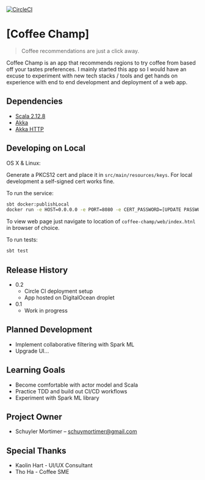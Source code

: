 [![CircleCI](https://circleci.com/gh/smortime/coffee-champ.svg?style=svg)](https://circleci.com/gh/smortime/coffee-champ)
# [Coffee Champ]
> Coffee recommendations are just a click away.

Coffee Champ is an app that recommends regions to try coffee from based off your tastes preferences. I mainly started this app so I would have an excuse to experiment with new tech stacks / tools and get hands on experience with end to end development and deployment of a web app.

## Dependencies
* [Scala 2.12.8](https://www.scala-lang.org/)
* [Akka](https://akka.io/docs/)
* [Akka HTTP](https://doc.akka.io/docs/akka-http/current/index.html)

## Developing on Local

OS X & Linux:

Generate a PKCS12 cert and place it in `src/main/resources/keys`. For local development a self-signed cert works fine.

To run the service:

```bash
sbt docker:publishLocal
docker run -e HOST=0.0.0.0 -e PORT=8080 -e CERT_PASSWORD=[UPDATE PASSWORD IF HAVE ONE] -p 8080:8080  coffee-champ:0.1
```

To view web page just navigate to location of `coffee-champ/web/index.htnl` in browser of choice.

To run tests:
```bash
sbt test
```


## Release History

* 0.2
    * Circle CI deployment setup
    * App hosted on DigitalOcean droplet
* 0.1
    * Work in progress

## Planned Development
* Implement collaborative filtering with Spark ML
* Upgrade UI...

## Learning Goals
* Become comfortable with actor model and Scala
* Practice TDD and build out CI/CD workflows
* Experiment with Spark ML library

## Project Owner

* Schuyler Mortimer – schuymortimer@gmail.com

## Special Thanks

* Kaolin Hart - UI/UX Consultant 
* Tho Ha - Coffee SME

